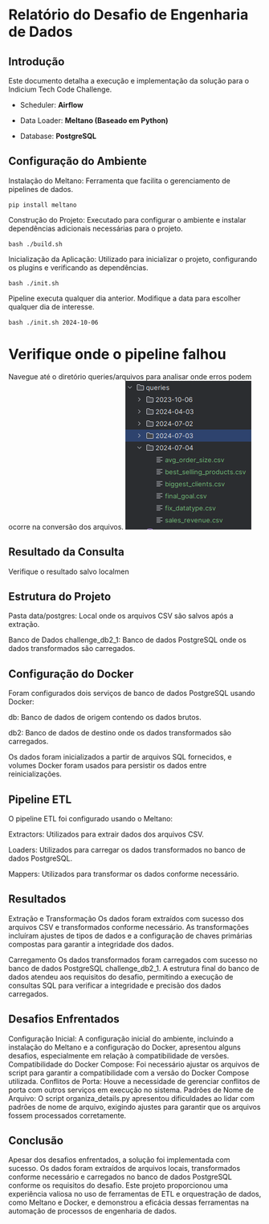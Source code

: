 # Relatório do Desafio de Engenharia de Dados
## Introdução
Este documento detalha a execução e implementação da solução para o Indicium Tech Code Challenge.

- Scheduler: **Airflow**

- Data Loader: **Meltano (Baseado em Python)**

- Database: **PostgreSQL**

## Configuração do Ambiente

Instalação do Meltano: Ferramenta que facilita o gerenciamento de pipelines de dados.
```
pip install meltano
```

Construção do Projeto: Executado para configurar o ambiente e instalar dependências adicionais necessárias para o projeto.
```
bash ./build.sh
```

Inicialização da Aplicação: Utilizado para inicializar o projeto, configurando os plugins e verificando as dependências.
```
bash ./init.sh
```

Pipeline executa qualquer dia anterior. Modifique a data para escolher qualquer dia de interesse.
```
bash ./init.sh 2024-10-06
```

# Verifique onde o pipeline falhou
Navegue até o diretório queries/arquivos para analisar onde erros podem ocorre na conversão dos arquivos.
![image](https://github.com/poxaIan/Desafio_Engenharia_Dados/blob/main/Docs/queries.png)
## Resultado da Consulta

Verifique o resultado salvo localmen
## Estrutura do Projeto

Pasta data/postgres: Local onde os arquivos CSV são salvos após a extração.

Banco de Dados challenge_db2_1: Banco de dados PostgreSQL onde os dados transformados são carregados.

## Configuração do Docker
Foram configurados dois serviços de banco de dados PostgreSQL usando Docker:

db: Banco de dados de origem contendo os dados brutos.

db2: Banco de dados de destino onde os dados transformados são carregados.

Os dados foram inicializados a partir de arquivos SQL fornecidos, e volumes Docker foram usados para persistir os dados entre reinicializações.

## Pipeline ETL
O pipeline ETL foi configurado usando o Meltano:

Extractors: Utilizados para extrair dados dos arquivos CSV.

Loaders: Utilizados para carregar os dados transformados no banco de dados PostgreSQL.

Mappers: Utilizados para transformar os dados conforme necessário.

## Resultados
Extração e Transformação
Os dados foram extraídos com sucesso dos arquivos CSV e transformados conforme necessário. As transformações incluíram ajustes de tipos de dados e a configuração de chaves primárias compostas para garantir a integridade dos dados.

Carregamento
Os dados transformados foram carregados com sucesso no banco de dados PostgreSQL challenge_db2_1. A estrutura final do banco de dados atendeu aos requisitos do desafio, permitindo a execução de consultas SQL para verificar a integridade e precisão dos dados carregados.

## Desafios Enfrentados
Configuração Inicial: A configuração inicial do ambiente, incluindo a instalação do Meltano e a configuração do Docker, apresentou alguns desafios, especialmente em relação à compatibilidade de versões.
Compatibilidade do Docker Compose: Foi necessário ajustar os arquivos de script para garantir a compatibilidade com a versão do Docker Compose utilizada.
Conflitos de Porta: Houve a necessidade de gerenciar conflitos de porta com outros serviços em execução no sistema.
Padrões de Nome de Arquivo: O script organiza_details.py apresentou dificuldades ao lidar com padrões de nome de arquivo, exigindo ajustes para garantir que os arquivos fossem processados corretamente.

## Conclusão
Apesar dos desafios enfrentados, a solução foi implementada com sucesso. Os dados foram extraídos de arquivos locais, transformados conforme necessário e carregados no banco de dados PostgreSQL conforme os requisitos do desafio. Este projeto proporcionou uma experiência valiosa no uso de ferramentas de ETL e orquestração de dados, como Meltano e Docker, e demonstrou a eficácia dessas ferramentas na automação de processos de engenharia de dados.